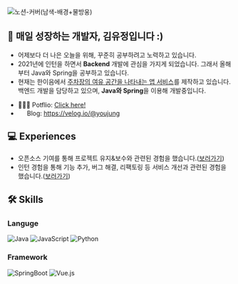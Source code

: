 ![노션-커버(남색-배경+물방웅)](https://user-images.githubusercontent.com/68562176/175475764-8e7ddc0a-8c29-4caa-9bae-dbbb0830d7f5.gif)
    

## 👋 매일 성장하는 개발자, 김유정입니다 :)
* 어제보다 더 나은 오늘을 위해, 꾸준히 공부하려고 노력하고 있습니다.  
* 2021년에 인턴을 하면서 **Backend** 개발에 관심을 가지게 되었습니다. 그래서 올해부터 Java와 Spring을 공부하고 있습니다.
* 현재는 한이음에서 [주차장의 여유 공간을 나타내는 앱 서비스](https://github.com/yujung7768903/jeogida-backend)를 제작하고 있습니다. 백엔드 개발을 담당하고 있으며, **Java와 Spring**을 이용해 개발중입니다.
<!--
**yujung7768903/yujung7768903** is a ✨ _special_ ✨ repository because its `README.md` (this file) appears on your GitHub profile.

Here are some ideas to get you started:

- 🔭 I’m currently working on ...
- 🌱 I’m currently learning ...
- 👯 I’m looking to collaborate on ...
- 🤔 I’m looking for help with ...
- 💬 Ask me about ...
- 📫 How to reach me: ...
- 😄 Pronouns: ...
- ⚡ Fun fact: ...
* 🌱 I’m currently learning: Java, Spring
* 💻 I’m currently working on: 한이음에서 주차장의 여유 공간을 나타내는 앱 서비스를 제작하고 있습니다. 백엔드 개발을 담당하고 있으며, Java와 Spring을 이용해 개발중입니다.

-->

* 👩🏻‍💻 Potflio: [Click here!](https://yujung7768903.notion.site/Backend-Developer-0bfc2f7d29cd48498ee0629758f6f8bc)  
* <img src="https://user-images.githubusercontent.com/68562176/175469279-993af7bc-9aff-443a-8c6c-6eaec6f35a0a.jpg" style="width : 16px;"> Blog: https://velog.io/@youjung

## 💻 Experiences
* 오픈소스 기여를 통해 프로젝트 유지&보수와 관련된 경험을 했습니다.([보러가기](https://velog.io/@youjung/2021-%EC%98%A4%ED%94%88%EC%86%8C%EC%8A%A4-%EC%BB%A8%ED%8A%B8%EB%A6%AC%EB%B7%B0%EC%85%98-%EC%95%84%EC%B9%B4%EB%8D%B0%EB%AF%B8-%ED%9B%84%EA%B8%B0))
* 인턴 경험을 통해 기능 추가, 버그 해결, 리팩토링 등 서비스 개선과 관련된 경험을 했습니다.([보러가기](https://velog.io/@youjung/IT-%EC%8A%A4%ED%83%80%ED%8A%B8%EC%97%85%EC%97%90%EC%84%9C-%EA%B2%BD%ED%97%98%ED%95%9C-%EC%B2%AB-%EC%9D%B8%ED%84%B4%EC%8B%AD-%EB%9E%98%EB%B8%94%EC%97%85))

## 🛠 Skills
### Languge
  ![Java](http://img.shields.io/badge/Java-007396?style=for-the-badge&logo=java&logoColor=white)
  ![JavaScript](http://img.shields.io/badge/JavaSCript-F7DF1E?style=for-the-badge&logo=javascript&logoColor=white)
  ![Python](http://img.shields.io/badge/Python-3776AB?style=for-the-badge&logo=python&logoColor=white)
### Framework
  ![SpringBoot](http://img.shields.io/badge/springboot-6DB33F?style=for-the-badge&logo=springboot&logoColor=white)
  ![Vue.js](http://img.shields.io/badge/Vue.js-4FC08D?style=for-the-badge&logo=Vue.js&logoColor=white)

